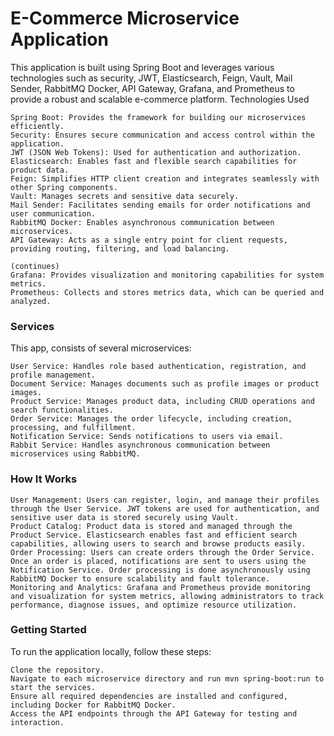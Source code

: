 # E-Commerce Microservice Application

This application is built using Spring Boot and leverages various technologies such as security, JWT, Elasticsearch, Feign, Vault, Mail Sender, RabbitMQ Docker, API Gateway, Grafana, and Prometheus to provide a robust and scalable e-commerce platform.
Technologies Used

    Spring Boot: Provides the framework for building our microservices efficiently.
    Security: Ensures secure communication and access control within the application.
    JWT (JSON Web Tokens): Used for authentication and authorization.
    Elasticsearch: Enables fast and flexible search capabilities for product data.
    Feign: Simplifies HTTP client creation and integrates seamlessly with other Spring components.
    Vault: Manages secrets and sensitive data securely.
    Mail Sender: Facilitates sending emails for order notifications and user communication.
    RabbitMQ Docker: Enables asynchronous communication between microservices.
    API Gateway: Acts as a single entry point for client requests, providing routing, filtering, and load balancing.
   
    (continues)
    Grafana: Provides visualization and monitoring capabilities for system metrics.
    Prometheus: Collects and stores metrics data, which can be queried and analyzed.

### Services

This app, consists of several microservices:

    User Service: Handles role based authentication, registration, and profile management.
    Document Service: Manages documents such as profile images or product images.
    Product Service: Manages product data, including CRUD operations and search functionalities.
    Order Service: Manages the order lifecycle, including creation, processing, and fulfillment.
    Notification Service: Sends notifications to users via email.
    Rabbit Service: Handles asynchronous communication between microservices using RabbitMQ.

### How It Works

    User Management: Users can register, login, and manage their profiles through the User Service. JWT tokens are used for authentication, and sensitive user data is stored securely using Vault.
    Product Catalog: Product data is stored and managed through the Product Service. Elasticsearch enables fast and efficient search capabilities, allowing users to search and browse products easily.
    Order Processing: Users can create orders through the Order Service. Once an order is placed, notifications are sent to users using the Notification Service. Order processing is done asynchronously using RabbitMQ Docker to ensure scalability and fault tolerance.
    Monitoring and Analytics: Grafana and Prometheus provide monitoring and visualization for system metrics, allowing administrators to track performance, diagnose issues, and optimize resource utilization.

### Getting Started

To run the application locally, follow these steps:

    Clone the repository.
    Navigate to each microservice directory and run mvn spring-boot:run to start the services.
    Ensure all required dependencies are installed and configured, including Docker for RabbitMQ Docker.
    Access the API endpoints through the API Gateway for testing and interaction.

